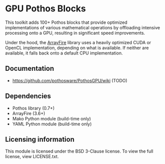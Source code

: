 # GPU Pothos Blocks

This toolkit adds 100+ Pothos blocks that provide optimized implementations
of various mathematical operations by offloading intensive processing onto
a GPU, resulting in significant speed improvements.

Under the hood, the [ArrayFire](https://github.com/arrayfire/arrayfire) library
uses a heavily optimized CUDA or OpenCL implementation, depending on what
is available. If neither are available, it falls back onto a default CPU
implementation.

## Documentation

* https://github.com/pothosware/PothosGPU/wiki (TODO)

## Dependencies

* Pothos library (0.7+)
* ArrayFire (3.6+)
* Mako Python module (build-time only)
* YAML Python module (build-time only)

## Licensing information

This module is licensed under the BSD 3-Clause license. To view the full license, view LICENSE.txt.
